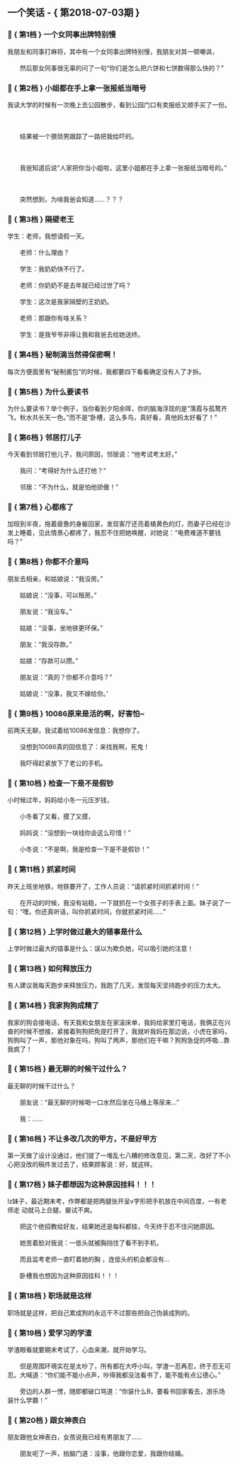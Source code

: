 ## 一个笑话 - { 第2018-07-03期 }
</hr>

### :jack_o_lantern: { 第1档 } 一个女同事出牌特别慢
我朋友和同事打麻将，其中有一个女同事出牌特别慢，我朋友对其一顿嘲讽，<br/><br/>　　然后那女同事很无辜的问了一句“你们是怎么把六饼和七饼数得那么快的？”


### :jack_o_lantern: { 第2档 } 小姐都在手上拿一张报纸当暗号
我读大学的时候有一次晚上去公园散步，看到公园门口有卖报纸又顺手买了一份。<br/><br/><br/><br/>　　结果被一个猥琐男跟踪了一路把我给吓的。<br/><br/><br/><br/>　　我爸知道后说“人家把你当小姐啦，这里小姐都在手上拿一张报纸当暗号的。”<br/><br/><br/><br/>　　突然想到，为啥我爸会知道……？？？


### :jack_o_lantern: { 第3档 } 隔壁老王
学生：老师，我想请假一天。<br/><br/>　　老师：什么理由？<br/><br/>　　学生：我奶奶快不行了。<br/><br/>　　老师：你奶奶不是去年就已经过世了吗？<br/><br/>　　学生：这次是我家隔壁的王奶奶。<br/><br/>　　老师：那跟你有啥关系？<br/><br/>　　学生：是我爷爷非得让我和我爸去给她送终。


### :jack_o_lantern: { 第4档 } 秘制滴当然得保密啊！
每次方便面里有“秘制酱包”的时候，我都要四下看看确定没有人了才拆。


### :jack_o_lantern: { 第5档 } 为什么要读书
为什么要读书？举个例子，当你看到夕阳余晖，你的脑海浮现的是“落霞与孤鹜齐飞，秋水共长天一色。”而不是“卧槽，这么多鸟，真好看，真他妈太好看了！”


### :jack_o_lantern: { 第6档 } 邻居打儿子
今天看到邻居打他儿子，我问原因，邻居说：“他考试考太好。”<br/><br/>　　我问：“考得好为什么还打他？”<br/><br/>　　邻居：“不为什么，就是怕他骄傲！”


### :jack_o_lantern: { 第7档 } 心都疼了
加班到半夜，拖着疲惫的身躯回家，发现客厅还亮着橘黄色的灯，而妻子已经在沙发上睡着，见此情景心都疼了，我忍不住把她唤醒，对她说：“电费难道不要钱吗？”


### :jack_o_lantern: { 第8档 } 你都不介意吗
朋友去相亲，和姑娘说：“我没房。”<br/><br/>　　姑娘说：“没事，可以租房。”<br/><br/>　　朋友说：“我没车。”<br/><br/>　　姑娘：“没事，坐地铁更环保。”<br/><br/>　　朋友：“我没存款。”<br/><br/>　　姑娘：“存款可以攒。”<br/><br/>　　朋友说：“真的？你都不介意吗？”<br/><br/>　　姑娘说：“没事，我又不嫁给你。’


### :jack_o_lantern: { 第9档 } 10086原来是活的啊，好害怕~
前两天无聊，我试着给10086发信息：我想你了。<br/><br/>　　没想到10086真的回信息了：来找我啊，死鬼！<br/><br/>　　我吓得赶紧放下了老公的手机。


### :jack_o_lantern: { 第10档 } 检查一下是不是假钞
小时候过年，妈妈给小冬一元压岁钱，<br/><br/>　　小冬看了又看，摸了又摸，<br/><br/>　　妈妈说：“没想到一块钱你会这么珍惜！”<br/><br/>　　小冬说：“不是啊，我是检查一下是不是假钞！”


### :jack_o_lantern: { 第11档 } 抓紧时间
昨天上班坐地铁，地铁要开了，工作人员说：“请抓紧时间抓紧时间！”<br/><br/>　　在开动的时候，我没有站稳，一下就抓在一个女孩子的手表上面。妹子说了一句：“嘿，你还真听话，叫你抓紧时间，你就抓紧时间……”


### :jack_o_lantern: { 第12档 } 上学时做过最大的错事是什么
上学时做过最大的错事是什么：误以为欺负她，可以吸引她的注意！


### :jack_o_lantern: { 第13档 } 如何释放压力
有人建议我每天跑步来释放压力，我跑了几天，发现每天坚持跑步的压力太大。


### :jack_o_lantern: { 第14档 } 我家狗狗成精了
我家的狗会接电话，有天我和女朋友在家滚床单，我妈给家里打电话，我俩正在兴奋的时候不想接，紧接着狗狗把免提打开了，我就听我妈在那边说，小虎在家吗，狗狗叫了一声，那他对象在吗，狗叫了两声，那他们在干嘛？狗狗急促的呼吸…靠我疯了！


### :jack_o_lantern: { 第15档 } 最无聊的时候干过什么？
最无聊的时候干过什么？<br/><br/>　　朋友说：“最无聊的时候喝一口水然后坐在马桶上等尿来...”<br/><br/>　　我：......


### :jack_o_lantern: { 第16档 } 不让多改几次的甲方，不是好甲方
第一天做了设计没通过，他们提了一堆乱七八糟的修改意见，第二天，改好了不小心把没改的稿件发过去了，结果顾客说：好，就这样。


### :jack_o_lantern: { 第17档 } 妹子都想因为这种原因挂科！！！
lz妹子，最近期末考，作弊都是把两腿张开呈v字形把手机放在中间百度，一有老师走 动就马上合腿，屡试不爽。<br/><br/>　　把这个绝招教给好友，结果她还是每科都挂，今天终于忍不住问她原因。<br/><br/>　　她苦着脸对我说：一低头就被胸挡住了看不到手机，<br/><br/>　　而且监考老师一直盯着她的胸 ，连低头的机会都没有…<br/><br/>　　卧槽我也想因为这种原因挂科！！！


### :jack_o_lantern: { 第18档 } 职场就是这样
职场就是这样，把自己累成狗的永远干不过那些把自己伪装成狗的。


### :jack_o_lantern: { 第19档 } 爱学习的学渣
学渣眼看就要期末考试了，心血来潮，就开始学习。<br/><br/>　　但是周围环境实在是太吵了，所有都在大呼小叫，学渣一忍再忍，终于忍无可忍。大喊道：“你们能不能小点声，吵得我都没法看书了，能不能有点公德心。”<br/><br/>　　旁边的人群一愣，随即都破口骂道：“你装什么B，要看书回家看去，游乐场装什么学霸！”


### :jack_o_lantern: { 第20档 } 跟女神表白
朋友跟他女神表白，女孩说我已经有男朋友了……<br/><br/>　　朋友呃了一声，拍脑门道：没事，他跟你恋爱，我跟你结婚。


